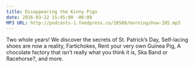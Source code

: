 ```yaml
---
title: Disappearing the Kinny Pigs
date: 2016-03-22 15:45:00 -06:00
MP3 URL: http://podcasts-1.feedpress.co/10588/morningshow-285.mp3
---
```


Two whole years! We discover the secrets of St. Patrick’s Day, Self-lacing shoes are now a reality, Fartichokes, Rent your very own Guinea Pig, A chocolate factory that isn’t really what you think it is, Ska Band or Racehorse?, and more.